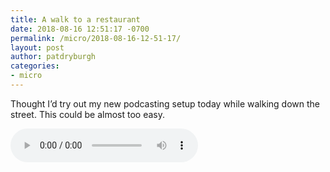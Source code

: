 ```yaml
---
title: A walk to a restaurant
date: 2018-08-16 12:51:17 -0700
permalink: /micro/2018-08-16-12-51-17/
layout: post
author: patdryburgh
categories:
- micro
---
```


Thought I’d try out my new podcasting setup today while walking down the street. This could be almost too easy.

<audio scr="{{ '/audio/2018-08-16-12-51-17.mp3' | absolute_url }}" controls="controls">
  <source src="{{ '/audio/2018-08-16-12-51-17.mp3' | absolute_url }}">
  <a href="{{ '/audio/2018-08-16-12-51-17.mp3' | absolute_url }}">Download Audio</a>
</audio>